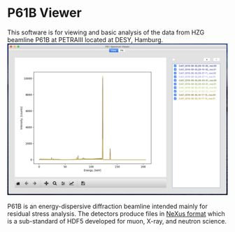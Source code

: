 # P61B Viewer
This software is for viewing and basic analysis of the data from HZG 
beamline P61B at PETRAIII located at DESY, Hamburg.
![](img/screenshots/app_main.png)

P61B is an energy-dispersive diffraction beamline intended mainly for residual
stress analysis. The detectors produce files in 
[NeXus format](https://www.nexusformat.org) which is a sub-standard of HDF5 
developed for muon, X-ray, and neutron science.